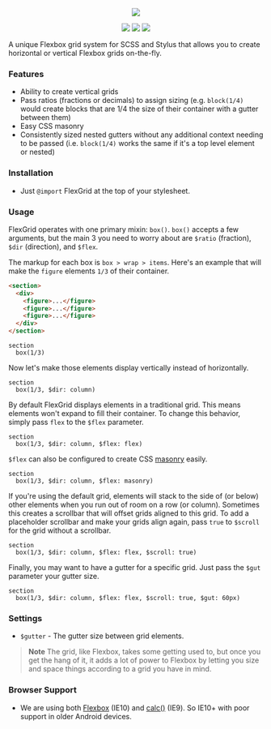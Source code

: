 <p align="center">
  <img src="http://corysimmons.github.io/flexgrid/img/flexgrid-logo.svg">
</p>

<p align="center">
  <img src="https://img.shields.io/npm/v/flexgrid.svg">
  <img src="https://img.shields.io/bower/v/flex-grid.svg">
  <img src="http://img.shields.io/npm/dm/flexgrid.svg">
</p>

A unique Flexbox grid system for SCSS and Stylus that allows you to create horizontal or vertical Flexbox grids on-the-fly.


### Features

- Ability to create vertical grids
- Pass ratios (fractions or decimals) to assign sizing (e.g. `block(1/4)` would create blocks that are 1/4 the size of their container with a gutter between them)
- Easy CSS masonry
- Consistently sized nested gutters without any additional context needing to be passed (i.e. `block(1/4)` works the same if it's a top level element or nested)


### Installation

- Just `@import` FlexGrid at the top of your stylesheet.


### Usage

FlexGrid operates with one primary mixin: `box()`. `box()` accepts a few arguments, but the main 3 you need to worry about are `$ratio` (fraction), `$dir` (direction), and `$flex`.

The markup for each box is `box > wrap > items`. Here's an example that will make the `figure` elements `1/3` of their container.

```html
<section>
  <div>
    <figure>...</figure>
    <figure>...</figure>
    <figure>...</figure>
  </div>
</section>
```

```stylus
section
  box(1/3)
```

Now let's make those elements display vertically instead of horizontally.

```stylus
section
  box(1/3, $dir: column)
```

By default FlexGrid displays elements in a traditional grid. This means elements won't expand to fill their container. To change this behavior, simply pass `flex` to the `$flex` parameter.

```stylus
section
  box(1/3, $dir: column, $flex: flex)
```

`$flex` can also be configured to create CSS [masonry](http://masonry.desandro.com/) easily.

```stylus
section
  box(1/3, $dir: column, $flex: masonry)
```

If you're using the default grid, elements will stack to the side of (or below) other elements when you run out of room on a row (or column). Sometimes this creates a scrollbar that will offset grids aligned to this grid. To add a placeholder scrollbar and make your grids align again, pass `true` to `$scroll` for the grid without a scrollbar.

```stylus
section
  box(1/3, $dir: column, $flex: flex, $scroll: true)
```

Finally, you may want to have a gutter for a specific grid. Just pass the `$gut` parameter your gutter size.

```stylus
section
  box(1/3, $dir: column, $flex: flex, $scroll: true, $gut: 60px)
```


### Settings

- `$gutter` - The gutter size between grid elements.


> **Note** The grid, like Flexbox, takes some getting used to, but once you get the hang of it, it adds a lot of power to Flexbox by letting you size and space things according to a grid you have in mind.


### Browser Support

- We are using both [Flexbox](http://caniuse.com/#feat=flexbox) (IE10) and [calc()](http://caniuse.com/#feat=calc) (IE9). So IE10+ with poor support in older Android devices.
